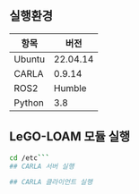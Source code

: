 ## 실행환경
| 항목       | 버전  |
|-----------|-------|
| Ubuntu     | 22.04.14 |
| CARLA    | 0.9.14 |
| ROS2      | Humble |
| Python    | 3.8   |

## LeGO-LOAM 모듈 실행
```bash
cd /etc```
## CARLA 서버 실행

## CARLA 클라이언트 실행
